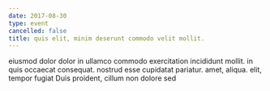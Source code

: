 ```yaml
---
date: 2017-08-30
type: event
cancelled: false
title: quis elit, minim deserunt commodo velit mollit.
---
```

eiusmod dolor dolor in ullamco commodo exercitation incididunt mollit. in quis occaecat consequat. nostrud esse cupidatat pariatur. amet, aliqua. elit, tempor fugiat Duis proident, cillum non dolore sed